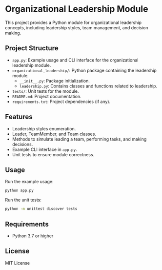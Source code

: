 # Organizational Leadership Module

This project provides a Python module for organizational leadership concepts, including leadership styles, team management, and decision making.

## Project Structure

- `app.py`: Example usage and CLI interface for the organizational leadership module.
- `organizational_leadership/`: Python package containing the leadership module.
  - `__init__.py`: Package initialization.
  - `leadership.py`: Contains classes and functions related to leadership.
- `tests/`: Unit tests for the module.
- `README.md`: Project documentation.
- `requirements.txt`: Project dependencies (if any).

## Features

- Leadership styles enumeration.
- Leader, TeamMember, and Team classes.
- Methods to simulate leading a team, performing tasks, and making decisions.
- Example CLI interface in `app.py`.
- Unit tests to ensure module correctness.

## Usage

Run the example usage:

```bash
python app.py
```

Run the unit tests:

```bash
python -m unittest discover tests
```

## Requirements

- Python 3.7 or higher

## License

MIT License
